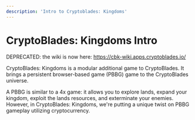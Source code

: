 ```yaml
---
description: 'Intro to Cryptoblades: Kingdoms'
---
```


# CryptoBlades: Kingdoms Intro

DEPRECATED: the wiki is now here: https://cbk-wiki.apps.cryptoblades.io/

CryptoBlades: Kingdoms is a modular additional game to CryptoBlades. It brings a persistent browser-based game \(PBBG\) game to the CryptoBlades universe.

A PBBG is similar to a 4x game: it allows you to explore lands, expand your kingdom, exploit the lands resources, and exterminate your enemies. However, in CryptoBlades: Kingdoms, we're putting a unique twist on PBBG gameplay utilizing cryptocurrency.

